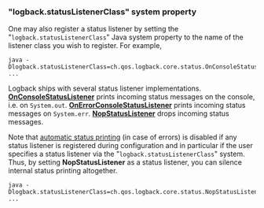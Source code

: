 ### "logback.statusListenerClass" system property

One may also register a status listener by setting the "`logback.statusListenerClass`" Java system property to the name of the listener class you wish to register. For example,


```
java -Dlogback.statusListenerClass=ch.qos.logback.core.status.OnConsoleStatusListener ...
```


Logback ships with several status listener implementations. **[OnConsoleStatusListener](https://logback.qos.ch/xref/ch/qos/logback/core/status/OnConsoleStatusListener.html)** prints incoming status messages on the console, i.e. on `System.out`. **[OnErrorConsoleStatusListener](https://logback.qos.ch/xref/ch/qos/logback/core/status/OnErrorConsoleStatusListener.html)** prints incoming status messages on `System.err`. **[NopStatusListener](https://logback.qos.ch/xref/ch/qos/logback/core/status/NopStatusListener.html)** drops incoming status messages.

Note that [automatic status printing](https://logback.qos.ch/manual/configuration.html#automaticStatusPrinting) (in case of errors) is disabled if any status listener is registered during configuration and in particular if the user specifies a status listener via the "`logback.statusListenerClass`" system. Thus, by setting **NopStatusListener** as a status listener, you can silence internal status printing altogether.


```
java -Dlogback.statusListenerClass=ch.qos.logback.core.status.NopStatusListener ...
```




